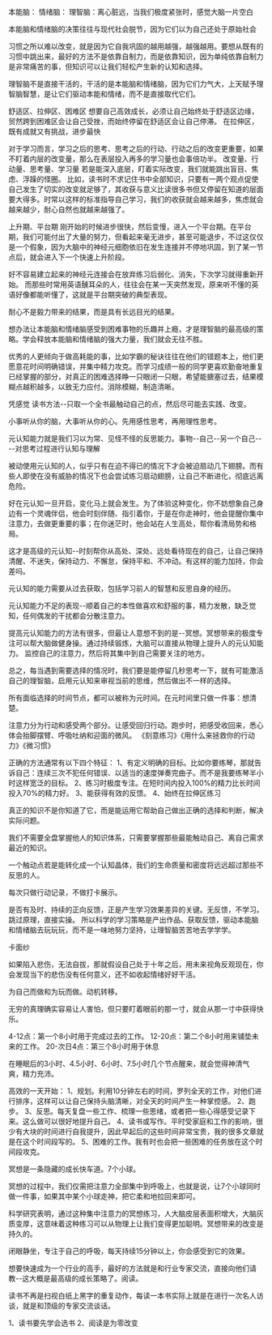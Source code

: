 
本能脑：
情绪脑：
理智脑：离心脏远，当我们极度紧张时，感觉大脑一片空白

本能脑和情绪脑的决策往往与现代社会脱节，因为它们以为自己还处于原始社会

习惯之所以难以改变，就是因为它自我巩固的越用越强，越强越用。要想从既有的习惯中跳出来，最好的方法不是依靠自制力，而是依靠知识，因为单纯依靠自制力是非常痛苦的事，但知识可以让我们轻松产生新的认知和选择。

理智脑不是直接干活的，干活的是本能脑和情绪脑，因为它们力气大，上天赋予理智脑智慧，是让它们驱动本能和情绪，而不是直接取代它们。

舒适区、拉伸区、困难区
想要自己高效成长，必须让自己始终处于舒适区边缘，贸然跨到困难区会让自己受挫，而始终停留在舒适区会让自己停滞。
在拉伸区，既有成就又有挑战，进步最快

对于学习而言，学习之后的思考、思考之后的行动、行动之后的改变更重要，如果不盯着内层的改变量，那么在表层投入再多的学习量也会事倍功半。
改变量、行动量、思考量、学习量
若是能深入底层，盯着实际改变，我们就能跳出盲目、焦虑、浮躁的怪圈。
比如，读书时不求记住书中全部知识，只要有一两个观点促使自己发生了切实的改变就足够了，其收获与意义比读很多书但又停留在知道的层面要大得多。时常以这样的标准指导自己学习，我们的收获就会越来越多，焦虑就会越来越少，耐心自然也就越来越强了。

上升期、平台期
刚开始的时候进步很快，然后变慢，进入一个平台期。在平台期，我们可能付出了大量的努力，但看起来毫无进步，甚至可能退步，不过这仅仅是一个假象，因为大脑中的神经元细胞依旧在发生连接并不停地巩固，到了某一节点后，就会进入下一个快速上升阶段。

好不容易建立起来的神经元连接会在放弃练习后弱化、消失，下次学习就得重新开始。
而那些时常用英语醺耳朵的人，往往会在某一天突然发现，原来听不懂的英语好像都能听懂了，这就是平台期突破的典型表现。

耐心不是毅力带来的结果，而是具有长远目光的结果。

想办法让本能脑和情绪脑感受到困难事物的乐趣并上瘾，才是理智脑的最高级的策略。学会释放本能脑和情绪脑的强大力量，我们就会无往不胜。

优秀的人更倾向于做高耗能的事，比如学霸的秘诀往往在他们的错题本上，他们更愿意花时间明确错误，并集中精力攻克。而学习成绩一般的同学更喜欢勤奋地重复已经掌握的部分，对真正的困难选择睁一只眼闭一只眼，希望能搪塞过去，结果模糊点越积越多，以致无力应付。消除模糊，制造清晰。

凭感觉
读书方法--只取一个全书最触动自己的点，然后尽可能去实践、改变。

小事听从你的脑，大事听从你的心。先用感性思考，再用理性思考。

元认知能力就是我们习以为常、见怪不怪的反思能力。事物--自己--另一个自己----对思考过程进行认知与理解

被动使用元认知的人，似乎只有在迫不得已的情况下才会被迫扇动几下翅膀。而有些人即使在没有威胁的情况下也会尝试练习扇动翅膀，让自己不断进化，彻底远离危险。

好在元认知一旦开启，变化马上就会发生。为了体验这种变化，你不妨想象自己身边有一个灵魂伴侣，他会时刻伴随、指引着你，于是在你走神时，他会提醒你集中注意力，去做更重要的事；在你迷茫时，他会站在人生高处，帮你看清局势和格局。

这才是高级的元认知--时刻帮你从高处、深处、远处看待现在的自己，让自己保持清醒、不迷失，保持动力、不懈怠，保持平和、不冲动。有这样的能力加持，你会差吗。

元认知的能力需要从过去获取，包括学习前人的智慧和反思自身的经历。

元认知能力不足的表现--顺着自己的本性做喜欢和舒服的事，精力发散，缺乏觉知，任何偶发的干扰都会分散注意力。

提高元认知能力的方法有很多，但最让人意想不到的是--冥想。冥想带来的极度专注可以帮大脑做健身操。通过持续锻炼，大脑可以直接从物理上提升人的元认知能力。
监控自己的注意力，然后将其集中到自己需要关注的地方。

总之，每当遇到需要选择的情况时，我们要是能停留几秒思考一下，就有可能激活自己的理智脑，启用元认知来审视当前的思维，然后做出不一样的选择。

所有面临选择的时间节点，都可以被称为元时间。在元时间里只做一件事：想清楚。

注意力分为行动和感受两个部分。让感受回归行动。跑步时，把感受收回来，悉心体会抬脚摆臂、呼吸吐纳和迎面的微风。
《刻意练习》《用什么来拯救你的行动力》《微习惯》

正确的方法通常有以下四个特征：
1、有定义明确的目标。比如你要练琴，那就告诉自己：连续三次不犯任何错误、以适当的速度弹奏完曲子。而不是我要练琴半小时这样宽泛的目标。
2、练习时极度专注。在短时间内投入100%的精力比长时间投入70%的精力好。
3、能获得有效的反馈。
4、始终在拉伸区练习

真正的知识不是你知道了它，而是能运用它帮助自己做出正确的选择和判断，解决实际问题。

我们不需要全盘掌握他人的知识体系，只需要掌握那些最能触动自己、离自己需求最近的知识。

一个触动点若是能转化成一个认知晶体，我们的生命质量和密度将远远超过那些不反思的人。

每次只做行动记录，不做打卡展示。

是否有及时、持续的正向反馈，正是产生学习效果差异的关键。无反馈，不学习。跳过原理，直接实操。
所以科学的学习策略是产出作品、获取反馈，驱动本能脑和情绪脑去玩玩玩，而不是一味地努力坚持，让理智脑苦苦地去学学学。

卡面纱

如果陷入悲伤，无法自拔，那就假设自己处于十年之后，用未来视角反观现在，你会发现当下的悲伤没有任何意义，还不如收起情绪好好干活。

为自己而做和为玩而做。动机转移。

无穷的真理确实容易让人害怕，但只要盯着眼前的那一寸，就会从那一寸中获得快乐。

4-12点：第一个8小时用于完成过去的工作。
12-20点：第二个8小时用来铺垫未来的工作。
20-次日4点：第三个8小时用于休息

在睡眠后的3小时、4.5小时、6小时、7.5小时几个节点醒来，就会觉得神清气爽，精力充沛。

高效的一天开始：
1、规划。利用10分钟左右的时间，罗列全天的工作，对他们进行排序，这样可以让自己保持头脑清晰，对全天的时间产生一种掌控感。
2、跑步。
3、反思。每天复盘一些工作、梳理一些思绪，或者把一些心得感受记录下来。这么做可以很好地提升自己。
4、读书或写作。平时受家庭和工作的影响，很少有大块的时间进行自我提升，因此早起后的这些时间非常宝贵，我的很多文章就是在这个时间段写的。
5、困难的工作。我有时也会把一些困难的任务放在这个时间段攻克。

冥想是一条隐藏的成长快车道。7个小球。

冥想的过程中，我们仅需把注意力全部集中到呼吸上，也就是说，让7个小球同时做一件事，如果其中某个小球走神，把它柔和地拉回来即可。

科学研究表明，通过这种集中注意力的冥想练习，人大脑皮层表面积增大，大脑灰质变厚，这意味着这种练习可以从物理上让我们变得更加聪明。冥想带来的改变是持久的。

闭眼静坐，专注于自己的呼吸，每天持续15分钟以上，你会感受到它的效果。

想要快速成为一个行业的高手，最好的方法就是和行业专家交流，直接向他们请教--这大概是最高级的成长策略了。阅读。

读书不再是扫视白纸上黑字的重复动作，每读一本书实际上就是在进行一次名人访谈，就是和顶级的专家交流谈话。

1、读书要先学会选书
2、阅读是为零改变
